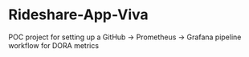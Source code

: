 # Rideshare-App-Viva
POC project for setting up a GitHub → Prometheus → Grafana pipeline workflow for DORA metrics

